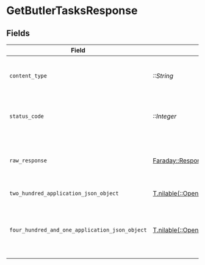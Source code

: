 # GetButlerTasksResponse


## Fields

| Field                                                                                                                                | Type                                                                                                                                 | Required                                                                                                                             | Description                                                                                                                          |
| ------------------------------------------------------------------------------------------------------------------------------------ | ------------------------------------------------------------------------------------------------------------------------------------ | ------------------------------------------------------------------------------------------------------------------------------------ | ------------------------------------------------------------------------------------------------------------------------------------ |
| `content_type`                                                                                                                       | *::String*                                                                                                                           | :heavy_check_mark:                                                                                                                   | HTTP response content type for this operation                                                                                        |
| `status_code`                                                                                                                        | *::Integer*                                                                                                                          | :heavy_check_mark:                                                                                                                   | HTTP response status code for this operation                                                                                         |
| `raw_response`                                                                                                                       | [Faraday::Response](https://www.rubydoc.info/gems/faraday/Faraday/Response)                                                          | :heavy_check_mark:                                                                                                                   | Raw HTTP response; suitable for custom response parsing                                                                              |
| `two_hundred_application_json_object`                                                                                                | [T.nilable(::OpenApiSDK::Operations::GetButlerTasksResponseBody)](../../models/operations/getbutlertasksresponsebody.md)             | :heavy_minus_sign:                                                                                                                   | All butler tasks                                                                                                                     |
| `four_hundred_and_one_application_json_object`                                                                                       | [T.nilable(::OpenApiSDK::Operations::GetButlerTasksButlerResponseBody)](../../models/operations/getbutlertasksbutlerresponsebody.md) | :heavy_minus_sign:                                                                                                                   | Unauthorized - Returned if the X-Plex-Token is missing from the header or query.                                                     |
